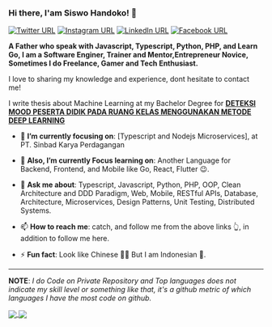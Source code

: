 ### Hi there, I'am Siswo Handoko! 🤙
[![Twitter URL](https://img.shields.io/static/v1?color=purple&label=Twitter%20&logo=twitter&logoColor=white&style=for-the-badge&message=Follow)](https://twitter.com/Hand_Tuu)
[![Instagram URL](https://img.shields.io/static/v1?color=purple&label=Instagram&logo=Instagram&logoColor=white&style=for-the-badge&message=follow)](https://www.instagram.com/mr.siswohandoko)
[![LinkedIn URL](https://img.shields.io/static/v1?color=purple&label=linkedin&logo=linkedin&logoColor=white&style=for-the-badge&message=Connect)](https://www.linkedin.com/in/siswo-handoko)
[![Facebook URL](https://img.shields.io/static/v1?color=purple&label=Facebook&logo=Facebook&logoColor=white&style=for-the-badge&message=Connect)](https://www.facebook.com/seishiroando)

**A Father who speak with Javascript, Typescript, Python, PHP, and Learn Go, I am a Software Enginer, Trainer and Mentor,Entrepreneur Novice, Sometimes I do Freelance, Gamer and Tech Enthusiast.**

I love to sharing my knowledge and experience, dont hesitate to contact me! 

I write thesis about Machine Learning at my Bachelor Degree for [**DETEKSI MOOD PESERTA DIDIK PADA RUANG KELAS MENGGUNAKAN METODE DEEP LEARNING**](http://repository.upi.edu/26228/)

- 🎯 **I’m currently focusing on**: [Typescript and Nodejs Microservices], at PT. Sinbad Karya Perdagangan

- 🔭 **Also, I’m currently Focus learning on**: Another Language for Backend, Frontend, and Mobile like Go, React, Flutter 😉.

- 💬 **Ask me about**: Typescript, Javascript, Python, PHP, OOP, Clean Architecture and DDD Paradigm, Web, Mobile, RESTful APIs, Database, Architecture, Microservices, Design Patterns, Unit Testing,  Distributed Systems.

- 📫 **How to reach me**: catch, and follow me from the above links 👆, in addition to follow me here.

- ⚡ **Fun fact**: Look like Chinese 👲🏻 But I am Indonesian 👳.

<hr/>

**NOTE**: *I do Code on Private Repository and Top languages does not indicate my skill level or something like that, it's a github metric of which languages I have the most code on github.*

<a href="https://github.com/SiswoHandoko/">
  <img align="center" src="https://github-readme-stats.vercel.app/api?username=handokosinbad&count_private=true&show_icons=true&theme=buefy&hide_border=false" />
</a> 
<a href="https://github.com/SiswoHandoko/">
  <img align="center" src="https://github-readme-stats.vercel.app/api/top-langs/?username=handokosinbad&layout=compact&theme=buefy&hide_border=false" />
</a>
